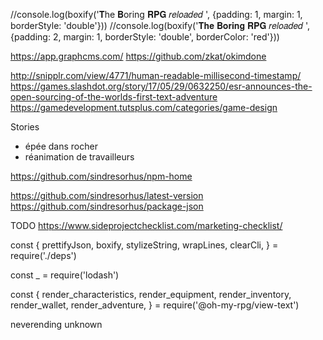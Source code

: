 //console.log(boxify('𝐓he 𝐁oring 𝐑𝐏𝐆 𝑟𝑒𝑙𝑜𝑎𝑑𝑒𝑑 ', {padding: 1, margin: 1, borderStyle: 'double'}))
//console.log(boxify('𝐓𝐡𝐞 𝐁𝐨𝐫𝐢𝐧𝐠 𝐑𝐏𝐆 𝑟𝑒𝑙𝑜𝑎𝑑𝑒𝑑 ', {padding: 2, margin: 1, borderStyle: 'double', borderColor: 'red'}))


https://app.graphcms.com/
https://github.com/zkat/okimdone

http://snipplr.com/view/4771/human-readable-millisecond-timestamp/
https://games.slashdot.org/story/17/05/29/0632250/esr-announces-the-open-sourcing-of-the-worlds-first-text-adventure
https://gamedevelopment.tutsplus.com/categories/game-design



Stories
- épée dans rocher
- réanimation de travailleurs

https://github.com/sindresorhus/npm-home

https://github.com/sindresorhus/latest-version
https://github.com/sindresorhus/package-json


TODO https://www.sideprojectchecklist.com/marketing-checklist/


const {
	prettifyJson,
	boxify,
	stylizeString,
	wrapLines,
	clearCli,
} = require('./deps')

const _ = require('lodash')


const {
	render_characteristics,
	render_equipment,
	render_inventory,
	render_wallet,
	render_adventure,
} = require('@oh-my-rpg/view-text')


neverending
unknown
